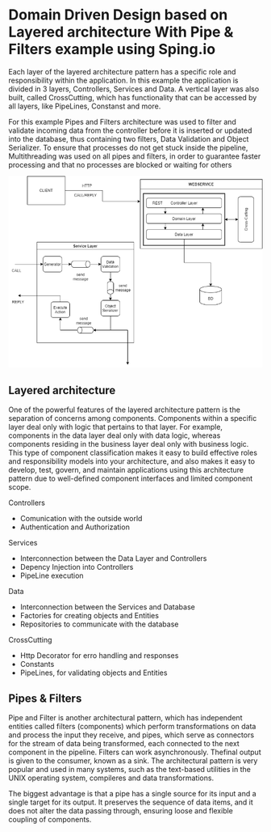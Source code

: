 # Domain Driven Design based on Layered architecture With Pipe & Filters example using Sping.io

Each layer of the layered architecture pattern has a specific role and responsibility within the application. In this example the application is divided in 3 layers, Controllers, Services and Data. A vertical layer was also built, called CrossCutting, which has functionality that can be accessed by all layers, like PipeLines, Constanst and more.

For this example Pipes and Filters architecture was used to filter and validate incoming data from the controller before it is inserted or updated into the database, thus containing two filters, Data Validation and Object Serializer. To ensure that processes do not get stuck inside the pipeline, Multithreading was used on all pipes and filters, in order to guarantee faster processing and that no processes are blocked or waiting for others

![alt text](https://github.com/RicardoJardim/Pipes-Filters/blob/main/image.png "Diagram")

## Layered architecture

One of the powerful features of the layered architecture pattern is the separation of concerns among components. Components within a specific layer deal only with logic that pertains to that layer. For example, components in the data layer deal only with data logic, whereas components residing in the business layer deal only with business logic. This type of component classification makes it easy to build effective roles and responsibility models into your architecture, and also makes it easy to develop, test, govern, and maintain applications using this architecture pattern due to well-defined component interfaces and limited component scope.

Controllers

- Comunication with the outside world
- Authentication and Authorization

Services

- Interconnection between the Data Layer and Controllers
- Depency Injection into Controllers
- PipeLine execution

Data

- Interconnection between the Services and Database
- Factories for creating objects and Entities
- Repositories to communicate with the database

CrossCutting

- Http Decorator for erro handling and responses
- Constants
- PipeLines, for validating objects and Entities

## Pipes & Filters

Pipe and Filter is another architectural pattern, which has independent entities called filters (components) which perform transformations on data and process the input they receive, and pipes, which serve as connectors for the stream of data being transformed, each connected to the next component in the pipeline. Filters can work asynchronously. Thefinal output is given to the consumer, known as a sink. The architectural pattern is very popular and used in many systems, such as the text-based utilities in the UNIX operating system, compileres and data transformations.

The biggest advantage is that a pipe has a single source for its input and a single target for its output. It preserves the sequence of data items, and it does not alter the data passing through, ensuring loose and flexible coupling of components.
